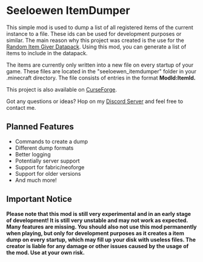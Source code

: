 # Seeloewen ItemDumper

This simple mod is used to dump a list of all registered items of the current instance to a file. These ids can be used for development purposes or similar. The main reason why this project was created is the use for the [Random Item Giver Datapack](https://www.planetminecraft.com/data-pack/random-item-giver-datapack-1-0-0-minecraft-1-16-2/). Using this mod, you can generate a list of items to include in the datapack.

The items are currently only written into a new file on every startup of your game. These files are located in the "seeloewen\_itemdumper" folder in your .minecraft directory. The file consists of entries in the format **ModId:ItemId.**

This project is also available on [CurseForge](https://www.curseforge.com/minecraft/mc-mods/seeloewen-itemdumper).

Got any questions or ideas? Hop on my [Discord Server](https://discord.gg/YAc2CcZPm3) and feel free to contact me.


## Planned Features

*   Commands to create a dump
*   Different dump formats
*   Better logging
*   Potentially server support
*   Support for fabric/neoforge 
*   Support for older versions
*   And much more!

## Important Notice

**Please note that this mod is still very experimental and in an early stage of development! It is still very unstable and may not work as expected. Many features are missing. You should also not use this mod permanently when playing, but only for development purposes as it creates a item dump on every startup, which may fill up your disk with useless files. The creator is liable for any damage or other issues caused by the usage of the mod. Use at your own risk.**
